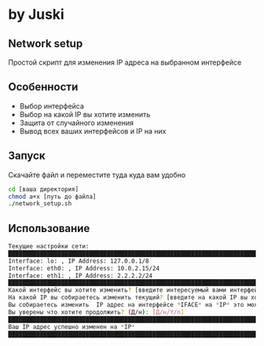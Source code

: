 # by Juski
## Network setup

Простой скрипт для изменения IP адреса на выбранном интерфейсе 

## Особенности

- Выбор интерфейса
- Выбор на какой IP вы хотите изменить
- Защита от случайного изменения
- Вывод всех ваших интерфейсов и IP на них

## Запуск

Скачайте файл и переместите туда куда вам удобно

```sh
cd [ваша директория]
chmod a+x [путь до файла]
./network_setup.sh
```

## Использование

```sh
Текущие настройки сети:
████████████████████████████████████████████████████████████████████████████████████
Interface: lo: , IP Address: 127.0.0.1/8
Interface: eth0: , IP Address: 10.0.2.15/24
Interface: eth1: , IP Address: 2.2.2.2/24
████████████████████████████████████████████████████████████████████████████████████
Какой интерфейс вы хотите изменить? [введите интересуемый вами интерфейс]
На какой IP вы собираетесь изменить текущий? [введите на какой IP вы хотите изменить]
Вы собираетесь изменить  IP адрес на интерфейсе *IFACE* на *IP* это может повлечь за собой последствия. Если вы неопытный юзер вы можете навредить системе, потерять интернет соединение.
Вы уверены что хотите продолжить? (Д/н): [Д/н/Y/n]
████████████████████████████████████████████████████████████████████████████████████
Ваш IP адрес успешно изменен на *IP*
████████████████████████████████████████████████████████████████████████████████████
```
